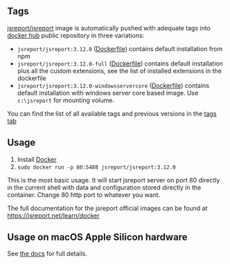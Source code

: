 
Tags
----

[jsreport/jsreport](https://hub.docker.com/r/jsreport/jsreport/) image is automatically pushed with adequate tags into [docker hub](https://www.docker.com/)  public repository in three variations:
>
- `jsreport/jsreport:3.12.0` ([Dockerfile](https://github.com/jsreport/jsreport/blob/3.12.0/packages/jsreport/docker/default/Dockerfile))  contains default installation from npm
- `jsreport/jsreport:3.12.0-full` ([Dockerfile](https://github.com/jsreport/jsreport/blob/3.12.0/packages/jsreport/docker/full/Dockerfile)) contains default installation plus all the custom extensions, see the list of installed extensions in the dockerfile
- `jsreport/jsreport:3.12.0-windowsservercore` ([Dockerfile](https://github.com/jsreport/jsreport/blob/3.12.0/packages/jsreport/docker/windowsservercore/Dockerfile)) contains default installation with windows server core based image. Use `c:\jsreport` for mounting volume.

You can find the list of all available tags and previous versions in the [tags tab](https://hub.docker.com/r/jsreport/jsreport/tags/)

Usage
-----

1. Install [Docker](https://www.docker.com/)
2. `sudo docker run -p 80:5488 jsreport/jsreport:3.12.0`

This is the most basic usage. It will start jsreport server on port 80 directly in the current shell with data and configuration stored directly in the container. Change 80 http port to whatever you want.

The full documentation for the jsreport official images can be found at https://jsreport.net/learn/docker

Usage on macOS Apple Silicon hardware
--------------------------

See [the docs](https://jsreport.net/learn/docker#usage-on-macos-apple-silicon-hardware) for full details.
